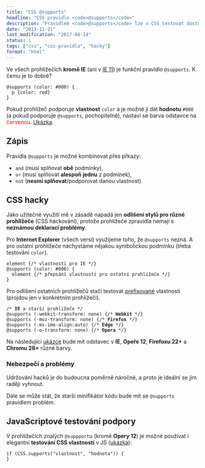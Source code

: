 ```yaml
---
title: "CSS @supports"
headline: "CSS pravidlo <code>@supports</code>"
description: "Pravidlem <code>@supports</code> lze v CSS testovat dostupnost CSS vlastností."
date: "2013-11-21"
last_modification: "2017-08-14"
status: 1
tags: ["css", "css-pravidla", "hacky"]
format: "html"
---
```


<p>Ve všech prohlížečích <b>kromě IE</b> (ani v <a href="/ie11">IE 11</a>) je funkční pravidlo <code>@supports</code>. K čemu je to dobré?</p>




<pre><code>@supports (color: #000) {
  p {color: red}
}</code></pre>






<p>Pokud prohlížeč podporuje <b>vlastnost</b> <code>color</code> a je možné jí dát <b>hodnotu</b> <code>#000</code> (a pokud podporuje <code>@supports</code>, pochopitelně), nastaví se barva odstavce na <font color=red>červenou</font>. <a href="https://kod.djpw.cz/vns">Ukázka</a>.</p>



<h2 id="zapis">Zápis</h2>

<p>Pravidla <code>@supports</code> je možné kombinovat přes přkazy:</p>
<ul>
  <li><code>and</code> (musí splňovat <b>obě</b> podmínky),</li> 
  <li><code>or</code> (musí splňovat <b>alespoň jednu</b> z podmínek),</li>
  <li><code>not</code> (<b>nesmí splňovat</b>/podporovat danou vlastnost).</li>
</ul>






<h2 id="hacky">CSS hacky</h2>


<p>Jako užitečné využití mě v zásadě napadá jen <b>odlišení stylů pro různé prohlížeče</b> (CSS hackování), protože prohlížeče zpravidla nemají s <b>neznámou deklarací problémy</b>.</p>

<p>Pro <b>Internet Explorer</b> (všech versí) využijeme toho, že <code>@supports</code> nezná. A pro ostatní prohlížeče nachystáme nějakou symbolickou podmínku (třeba testování <code>color</code>).</p>





<pre><code>element {/* vlastnosti pro IE */}
@supports (color: #000) {
  element {/* přepsání vlastností pro ostatní prohlížeče */}
}</code></pre>







<p>Pro odlišení ostatních prohlížečů stačí testovat <a href="/css-prefixy">prefixované</a> vlastnosti (projdou jen v konkrétním prohlížeči).</p>


<pre><code>/* <b>IE</b> a starší prohlížeče */
@supports (-webkit-transform: none) {/* <b>Webkit</b> */}
@supports (-moz-transform: none) {/* <b>Firefox</b> */}
@supports (-ms-ime-align:auto) {/* <b>Edge</b> */}
@supports (-o-transform: none) {/* <b>Opera</b> */}</code></pre>







<p>Na následující <a href="https://kod.djpw.cz/aos">ukázce</a> bude mít odstavec v <b>IE</b>, <b>Opeře 12</b>, <b>Firefoxu 22+</b> a <b>Chromu 28+</b> různé barvy.</p>



<h3 id="nebezpeci">Nebezpečí a problémy</h3>

<p>Udržování hacků je do budoucna poměrně náročné, a proto je ideální se jim raději vyhnout.</p>

<p>Dále se může stát, že starší minifikátor kódu bude mít se <code>@supports</code> pravidlem problém.</p>



<h2 id="js">JavaScriptové testování podpory</h2>
<p>V prohlížečích znalých <code>@suppport</code>u (kromě <b>Opery 12</b>) je možné používat i elegantní <b>testování CSS vlastností</b> v JS (<a href="https://kod.djpw.cz/eos">ukázka</a>):</p>
<pre><code>if (CSS.supports("vlastnost", "hodnota")) {
}</code></pre>

